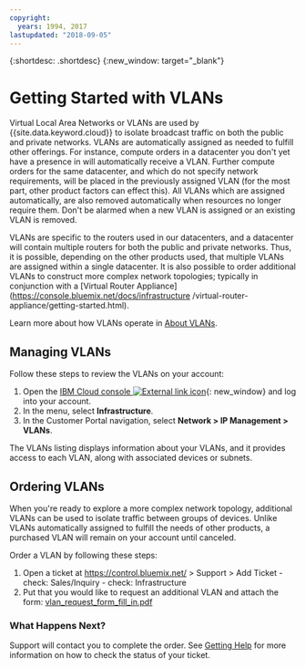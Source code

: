 ```yaml
---
copyright:
  years: 1994, 2017
lastupdated: "2018-09-05"
---
```

{:shortdesc: .shortdesc}
{:new_window: target="_blank"}

# Getting Started with VLANs

Virtual Local Area Networks or VLANs are used by {{site.data.keyword.cloud}} to
isolate broadcast traffic on both the public and private networks. VLANs are
automatically assigned as needed to fulfill other offerings. For instance,
compute orders in a datacenter you don't yet have a presence in will
automatically receive a VLAN. Further compute orders for the same datacenter,
and which do not specify network requirements, will be placed in the previously
assigned VLAN (for the most part, other product factors can effect this). All
VLANs which are assigned automatically, are also removed automatically when
resources no longer require them. Don't be alarmed when a new VLAN is assigned
or an existing VLAN is removed.

VLANs are specific to the routers used in our datacenters, and a datacenter will
contain multiple routers for both the public and private networks. Thus, it is
possible, depending on the other products used, that multiple VLANs are assigned
within a single datacenter. It is also possible to order additional VLANs to
construct more complex network topologies; typically in conjunction with a
[Virtual Router Appliance](https://console.bluemix.net/docs/infrastructure
/virtual-router-appliance/getting-started.html).

Learn more about how VLANs operate in [About VLANs](about-vlans.html).


## Managing VLANs

Follow these steps to review the VLANs on your account:

  1. Open the [IBM Cloud console ![External link icon](../../icons/launch-glyph.svg "External link icon")](https://control.bluemix.net/){: new_window} and log into your account.
  2. In the menu, select **Infrastructure**.
  3. In the Customer Portal navigation, select **Network > IP Management > VLANs**.

The VLANs listing displays information about your VLANs, and it provides access
to each VLAN, along with associated devices or subnets.


## Ordering VLANs

When you're ready to explore a more complex network topology, additional VLANs
can be used to isolate traffic between groups of devices. Unlike VLANs
automatically assigned to fulfill the needs of other products, a purchased VLAN
will remain on your account until canceled.

Order a VLAN by following these steps:

  1. Open a ticket at https://control.bluemix.net/ > Support > Add Ticket
    - check: Sales/Inquiry
    - check: Infrastructure
  2. Put that you would like to request an additional VLAN and attach the form:
     [vlan_request_form_fill_in.pdf](https://public.dhe.ibm.com/cloud/bluemix/network/vlans/vlan_request_form_fill_in.pdf)

### What Happens Next?

Support will contact you to complete the order. See [Getting Help](getting-help.html)
for more information on how to check the status of your ticket.

